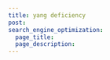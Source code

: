 ```yaml
---
title: yang deficiency
post: 
search_engine_optimization:
  page_title:
  page_description:
---
```

